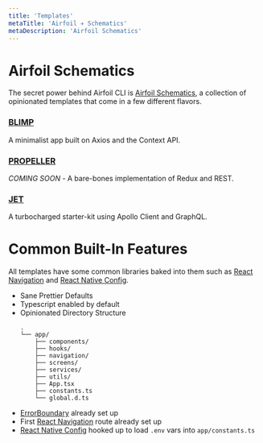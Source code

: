 ```yaml
---
title: 'Templates'
metaTitle: 'Airfoil ✈︎ Schematics'
metaDescription: 'Airfoil Schematics'
---
```


# Airfoil Schematics

The secret power behind Airfoil CLI is [Airfoil Schematics](https://github.com/teamairship/airfoil-schematics),
a collection of opinionated templates that come in a few different flavors.

### [BLIMP](https://github.com/teamairship/airfoil-schematics/tree/main/templates/blimp)

A minimalist app built on Axios and the Context API.

### [PROPELLER](https://github.com/teamairship/airfoil-schematics/tree/main/templates/propeller)

_COMING SOON_ - A bare-bones implementation of Redux and REST.

### [JET](https://github.com/teamairship/airfoil-schematics/tree/main/templates/jet)

A turbocharged starter-kit using Apollo Client and GraphQL.

# Common Built-In Features

All templates have some common libraries baked into them such as [React Navigation](https://reactnavigation.org/) and [React Native Config](https://github.com/luggit/react-native-config).

- Sane Prettier Defaults
- Typescript enabled by default
- Opinionated Directory Structure
  ```
  .
  └── app/
      ├── components/
      ├── hooks/
      ├── navigation/
      ├── screens/
      ├── services/
      ├── utils/
      ├── App.tsx
      ├── constants.ts
      └── global.d.ts
  ```
- [ErrorBoundary](react-native-error-boundary) already set up
- First [React Navigation](https://reactnavigation.org/) route already set up
- [React Native Config](https://github.com/luggit/react-native-config) hooked up to load `.env` vars into `app/constants.ts`
